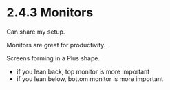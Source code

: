 # 2.4.3 Monitors

Can share my setup.

Monitors are great for productivity.&#x20;

Screens forming in a Plus shape.&#x20;

* if you lean back, top monitor is more important
* if you lean below, bottom monitor is more important
